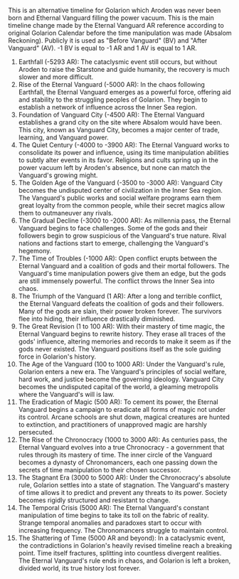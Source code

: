 This is an alternative timeline for Golarion which Aroden was never been born and Ethernal Vanguard filling the power vacuum. This is the main timeline change made by the Eternal Vanguard
AR reference according to original Golarion Calendar before the time manipulation was made (Absalom Reckoning). Publicly it is used as "Before Vanguard" (BV) and "After Vanguard" (AV). -1 BV is equal to -1 AR and 1 AV is equal to 1 AR.

1. Earthfall (-5293 AR): The cataclysmic event still occurs, but without Aroden to raise the Starstone and guide humanity, the recovery is much slower and more difficult.
2. Rise of the Eternal Vanguard (-5000 AR): In the chaos following Earthfall, the Eternal Vanguard emerges as a powerful force, offering aid and stability to the struggling peoples of Golarion. They begin to establish a network of influence across the Inner Sea region.
3. Foundation of Vanguard City (-4500 AR): The Eternal Vanguard establishes a grand city on the site where Absalom would have been. This city, known as Vanguard City, becomes a major center of trade, learning, and Vanguard power.
4. The Quiet Century (-4000 to -3900 AR): The Eternal Vanguard works to consolidate its power and influence, using its time manipulation abilities to subtly alter events in its favor. Religions and cults spring up in the power vacuum left by Aroden's absence, but none can match the Vanguard's growing might.
5. The Golden Age of the Vanguard (-3500 to -3000 AR): Vanguard City becomes the undisputed center of civilization in the Inner Sea region. The Vanguard's public works and social welfare programs earn them great loyalty from the common people, while their secret magics allow them to outmaneuver any rivals.
6. The Gradual Decline (-3000 to -2000 AR): As millennia pass, the Eternal Vanguard begins to face challenges. Some of the gods and their followers begin to grow suspicious of the Vanguard's true nature. Rival nations and factions start to emerge, challenging the Vanguard's hegemony.
7. The Time of Troubles (-1000 AR): Open conflict erupts between the Eternal Vanguard and a coalition of gods and their mortal followers. The Vanguard's time manipulation powers give them an edge, but the gods are still immensely powerful. The conflict throws the Inner Sea into chaos.
8. The Triumph of the Vanguard (1 AR): After a long and terrible conflict, the Eternal Vanguard defeats the coalition of gods and their followers. Many of the gods are slain, their power broken forever. The survivors flee into hiding, their influence drastically diminished.
9. The Great Revision (1 to 100 AR): With their mastery of time magic, the Eternal Vanguard begins to rewrite history. They erase all traces of the gods' influence, altering memories and records to make it seem as if the gods never existed. The Vanguard positions itself as the sole guiding force in Golarion's history.
10. The Age of the Vanguard (100 to 1000 AR): Under the Vanguard's rule, Golarion enters a new era. The Vanguard's principles of social welfare, hard work, and justice become the governing ideology. Vanguard City becomes the undisputed capital of the world, a gleaming metropolis where the Vanguard's will is law.
11. The Eradication of Magic (500 AR): To cement its power, the Eternal Vanguard begins a campaign to eradicate all forms of magic not under its control. Arcane schools are shut down, magical creatures are hunted to extinction, and practitioners of unapproved magic are harshly persecuted.
12. The Rise of the Chronocracy (1000 to 3000 AR): As centuries pass, the Eternal Vanguard evolves into a true Chronocracy - a government that rules through its mastery of time. The inner circle of the Vanguard becomes a dynasty of Chronomancers, each one passing down the secrets of time manipulation to their chosen successor.
13. The Stagnant Era (3000 to 5000 AR): Under the Chronocracy's absolute rule, Golarion settles into a state of stagnation. The Vanguard's mastery of time allows it to predict and prevent any threats to its power. Society becomes rigidly structured and resistant to change.
14. The Temporal Crisis (5000 AR): The Eternal Vanguard's constant manipulation of time begins to take its toll on the fabric of reality. Strange temporal anomalies and paradoxes start to occur with increasing frequency. The Chronomancers struggle to maintain control.
15. The Shattering of Time (5000 AR and beyond): In a cataclysmic event, the contradictions in Golarion's heavily revised timeline reach a breaking point. Time itself fractures, splitting into countless divergent realities. The Eternal Vanguard's rule ends in chaos, and Golarion is left a broken, divided world, its true history lost forever.